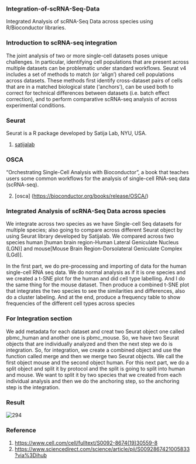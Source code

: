 ### Integration-of-scRNA-Seq-Data
Integrated Analysis of scRNA-Seq Data across species using R/Bioconductor libraries.

### Introduction to scRNA-seq integration
The joint analysis of two or more single-cell datasets poses unique challenges. In particular, identifying cell populations that are present across multiple datasets can be problematic under standard workflows. Seurat v4 includes a set of methods to match (or ‘align’) shared cell populations across datasets. These methods first identify cross-dataset pairs of cells that are in a matched biological state (‘anchors’), can be used both to correct for technical differences between datasets (i.e. batch effect correction), and to perform comparative scRNA-seq analysis of across experimental conditions.

### Seurat 
Seurat is a R package developed by Satija Lab, NYU, USA.

1. [satijalab](https://satijalab.org/seurat/)

### OSCA
“Orchestrating Single-Cell Analysis with Bioconductor”, a book that teaches users some common workflows for the analysis of single-cell RNA-seq data (scRNA-seq). 

2. [osca] (https://bioconductor.org/books/release/OSCA/)

### Integrated Analysis of scRNA-Seq Data across species

We integrate across two species as we have Single-cell Seq datasets for multiple species; also going to compare across different Seurat object by using Seurat library developed by Satijalab. We compared across two species human [human brain region-Human Lateral Geniculate Nucleus (LGN)] and mouse[Mouse Brain Region-Dorsolateral Geniculate Complex (LGd)]. 

In the first part, we do pre-processing and importing of data for the human single-cell RNA seq data. We do normal analysis as if it is one species and we created a t-SNE plot for the human and did cell type labelling. And I do the same thing for the mouse dataset. Then produce a combined t-SNE plot that integrates the two species to see the similarities and differences, also do a cluster labeling. And at the end, produce a frequency table to show frequencies of the different cell types across species

### For Integration section

We add metadata for each dataset and creat two Seurat object one called pbmc_human and another one is pbmc_mouse. So, we have two Seurat objects that are individually analyzed and then the next step we do is integration. So, for integration, we create a combined object and use the function called merge and then we merge two Seurat objects. We call the first object mouse and the second object human. For this next part, we do a split object and split it by protocol and the split is going to split into human and mouse. We want to split it by two species that we created from each individual analysis and then we do the anchoring step, so the anchoring step is the integration. 

### Result

![294](https://user-images.githubusercontent.com/65890522/123652351-82d3a080-d82c-11eb-90d5-b0cd6a1d261b.png)


### Reference
1. https://www.cell.com/cell/fulltext/S0092-8674(19)30559-8
2. https://www.sciencedirect.com/science/article/pii/S0092867421005833?via%3Dihub
